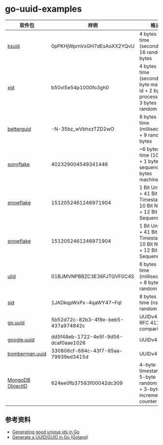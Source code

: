 # go-uuid-examples

| 软件包                                                            | 样例                                     | 格式                                                                                 |
|----------------------------------------------------------------|----------------------------------------|------------------------------------------------------------------------------------|
| [ksuid](github.com/segmentio/ksuid)                            | 0pPKHjWprnVxGH7dEsAoXX2YQvU	           | 4 bytes of time (seconds) + 16 random bytes                                        |
| [xid](github.com/rs/xid)                                       | b50vl5e54p1000fo3gh0                   | 4 bytes of time (seconds) + 3 byte machine id + 2 byte process id + 3 bytes random |
| [betterguid](github.com/kjk/betterguid)                        | -N-35bz_wVbhxzTZD2wO                   | 8 bytes of time (milliseconds) + 9 random bytes                                    |
| [sonyflake](github.com/sony/sonyflake)                         | 402329004549341446                     | ~6 bytes of time (10 ms) + 1 byte sequence + 2 bytes machine id                    |
| [snowflake](github.com/bwmarrin/snowflake)                     | 1512052461246971904                    | 1 Bit Unused + 41 Bit Timestamp + 10 Bit NodeID + 12 Bit Sequence ID               |
| [snowflake](github.com/godruoyi/go-snowflake)                  | 1512052461246971904                    | 1 Bit Unused + 41 Bit Timestamp + 10 Bit NodeID + 12 Bit Sequence ID               |
| [ulid](github.com/oklog/ulid)                                  | 01BJMVNPBBZC3E36FJTGVF0C4S	            | 6 bytes of time (milliseconds) + 8 bytes random                                    |
| [sid](github.com/chilts/sid)                                   | 1JADkqpWxPx-4qaWY47~FqI	               | 8 bytes of time (ns) + 8 random bytes                                              |
| [go.uuid](github.com/satori/go.uuid)                           | 5b52d72c-82b3-4f8e-beb5-437a974842c	   | UUIDv4 from RFC 4112 for comparison                                                |
| [google.uuid](https://github.com/google/uuid)                  | dd5f48eb-1722-4e5f-9d56-dcaf0aae1026		 | UUIDv4                                                                             |
| [bomberman.uuid](https://github.com/pborman/uuid)              | 330806cf-684c-43f7-85aa-79939ed3415d		 | UUIDv4                                                                             |
| [MongoDB ObjectID](go.mongodb.org/mongo-driver/bson/primitive) | 624ee0fb37583f00042dc309		             | 4-byte timestamp + 5-byte random value + 3-byte incrementing counter               |

## 参考资料

* [Generating good unique ids in Go](https://blog.kowalczyk.info/article/JyRZ/generating-good-unique-ids-in-go.html)
* [Generate a UUID/GUID in Go (Golang)](https://golangbyexample.com/generate-uuid-guid-golang/)
